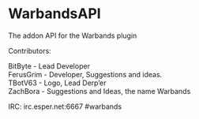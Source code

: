 WarbandsAPI
===========

The addon API for the Warbands plugin

Contributors:

BitByte	-		Lead Developer  
FerusGrim -		Developer, Suggestions and ideas.  
TBotV63	-	Logo, Lead Derp’er  
ZachBora -		Suggestions and Ideas, the name Warbands  

IRC: irc.esper.net:6667 #warbands
